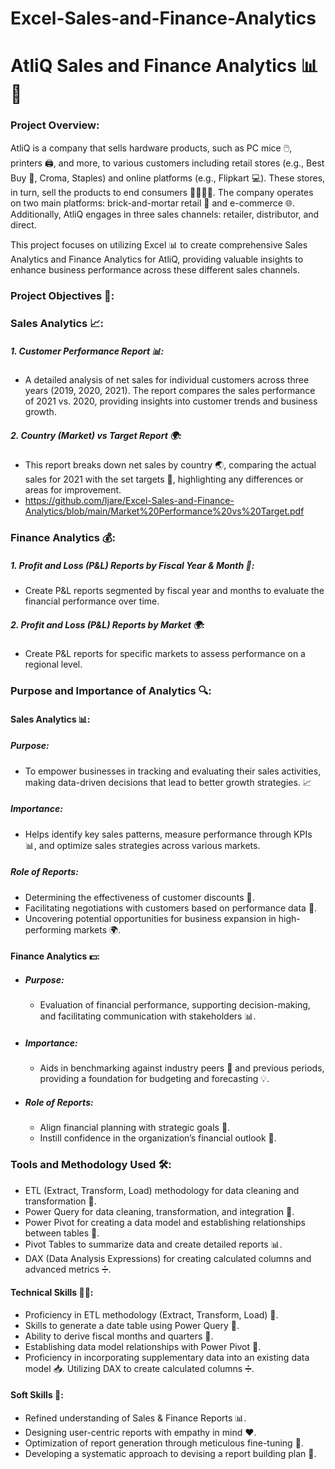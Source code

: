 # Excel-Sales-and-Finance-Analytics
# AtliQ Sales and Finance Analytics 📊💼
### Project Overview:
AtliQ is a company that sells hardware products, such as PC mice 🖱️, printers 🖨️, and more, to various customers including retail stores (e.g., Best Buy 🏬, Croma, Staples) and online platforms (e.g., Flipkart 💻). These stores, in turn, sell the products to end consumers 👨‍👩‍👧‍👦. The company operates on two main platforms: brick-and-mortar retail 🏪 and e-commerce 🌐. Additionally, AtliQ engages in three sales channels: retailer, distributor, and direct.

This project focuses on utilizing Excel 📊 to create comprehensive Sales Analytics and Finance Analytics for AtliQ, providing valuable insights to enhance business performance across these different sales channels.

### Project Objectives 🎯:
### Sales Analytics 📈:
##### 1. Customer Performance Report 📊:
 - A detailed analysis of net sales for individual customers across three years (2019, 2020, 2021). The report compares the sales performance of 2021 vs. 2020, providing insights into customer trends and business growth.
##### 2. Country (Market) vs Target Report 🌍:
- This report breaks down net sales by country 🌏, comparing the actual sales for 2021 with the set targets 🎯, highlighting any differences or areas for improvement.
- https://github.com/Ijare/Excel-Sales-and-Finance-Analytics/blob/main/Market%20Performance%20vs%20Target.pdf
### Finance Analytics 💰:
##### 1. Profit and Loss (P&L) Reports by Fiscal Year & Month 📅:
- Create P&L reports segmented by fiscal year and months to evaluate the financial performance over time.
##### 2. Profit and Loss (P&L) Reports by Market 🌍:
- Create P&L reports for specific markets to assess performance on a regional level.
### Purpose and Importance of Analytics 🔍:
#### Sales Analytics 📊:
##### Purpose: 
- To empower businesses in tracking and evaluating their sales activities, making data-driven decisions that lead to better growth strategies. 📈
##### Importance: 
- Helps identify key sales patterns, measure performance through KPIs 📊, and optimize sales strategies across various markets.
##### Role of Reports:
- Determining the effectiveness of customer discounts 💸.
- Facilitating negotiations with customers based on performance data 🤝.
- Uncovering potential opportunities for business expansion in high-performing markets 🌍.
#### Finance Analytics 💵:
- ##### Purpose: 
  - Evaluation of financial performance, supporting decision-making, and facilitating communication with stakeholders 📊.
- ##### Importance: 
  - Aids in benchmarking against industry peers 🏢 and previous periods, providing a foundation for budgeting and forecasting 💡.
- ##### Role of Reports:
  - Align financial planning with strategic goals 🎯.
  - Instill confidence in the organization’s financial outlook 💪.
### Tools and Methodology Used 🛠️:
  - ETL (Extract, Transform, Load) methodology for data cleaning and transformation 🔄.
  - Power Query for data cleaning, transformation, and integration 🔧.
  - Power Pivot for creating a data model and establishing relationships between tables 🔗.
  - Pivot Tables to summarize data and create detailed reports 📊.
  - DAX (Data Analysis Expressions) for creating calculated columns and advanced metrics ➗.
#### Technical Skills 🧑‍💻:
  - Proficiency in ETL methodology (Extract, Transform, Load) 🔄.
  - Skills to generate a date table using Power Query 📅.
  - Ability to derive fiscal months and quarters 📆.
  - Establishing data model relationships with Power Pivot 🔗.
  - Proficiency in incorporating supplementary data into an existing data model 📥.
    Utilizing DAX to create calculated columns ➗.
#### Soft Skills 🌟:
- Refined understanding of Sales & Finance Reports 📊.
- Designing user-centric reports with empathy in mind ❤️.
- Optimization of report generation through meticulous fine-tuning 🔧.
- Developing a systematic approach to devising a report building plan 📝.
